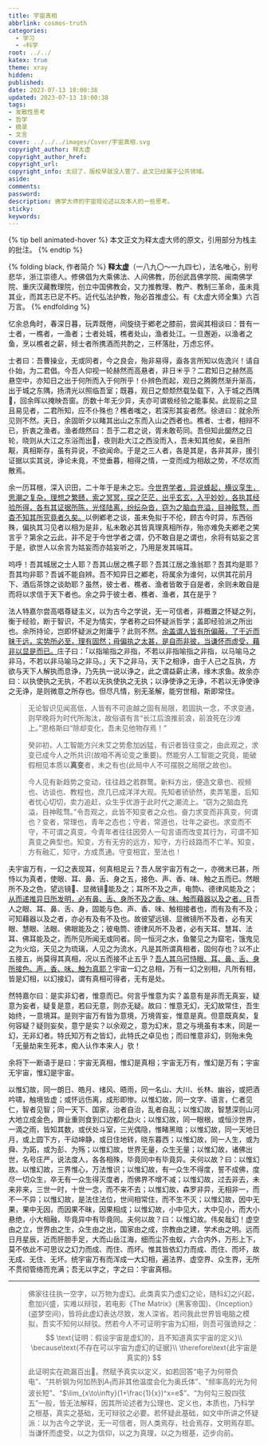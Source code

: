 ```yaml
---
title: 宇宙真相
abbrlink: cosmos-truth
categories:
  - 学习
  - ⚛️科学
root: ../../
katex: true
theme: xray
hidden:
published:
date: 2023-07-13 18:00:38
updated: 2023-07-13 18:00:38
tags:
- 发散性思考
- 哲学
- 摘录
- 文言
cover: ../../../images/Cover/宇宙真相.svg
copyright_author: 释太虚
copyright_author_href:
copyright_url:
copyright_info: 太旧了，版权早就没人管了，此文已经属于公共领域。
aside:
comments:
password:
description: 佛学大师的宇宙观论述以及本人的一些思考。
sticky:
keywords:
---
```

{% tip bell  animated-hover %}
本文正文为释太虚大师的原文，引用部分为栈主的批注。
{% endtip %}

{% folding black, 作者简介 %}
**释太虚**（一八九〇～一九四七），法名唯心，别号悲华，浙江崇德人。修佛倡为大乘佛法、人间佛教，历创武昌佛学院、闽南佛学院、重庆汉藏教理院，创立中国佛教会，又力推教理、教产、教制三革命，虽未竟其业，而其志已足不朽。近代弘法护教，殆必首推虚公。有《太虚大师全集》六百万言。
{% endfolding %}


忆余总角时，春深日暮，玩弄既倦，间旋绕于鄕老之膝前，尝闻其相谈曰：昔有一士者，一樵者，一渔者；士者处城，樵者处山，渔者处江。一旦邂逅，以渔者之鱼，烹以樵者之薪，倾士者所携酒而共酌之，三杯落肚，万虑忘怀。

士者曰：吾曹操业，无或同者，今之良会，殆非易得，盍各言所知以佐逸兴！请自仆始，为二君倡。今吾人仰视一轮赫然而高悬者，非日☀乎？二君知日之赫然高悬空中，亦知日之出于何所而入于何所乎！仆辨色而起，观日之腾腾然渐升渐高，出于城之东隅，扬清光以照临吾室；既暮，观日之颓颓然载坠载下，入于城之西隅🌇，回余晖以掩映吾窗。历数十年无少异，夫亦可谓极经验之能事矣。此现前之显且易见者，二君所知，应不仆殊也？樵者嗤之，若深形其妄者然。徐进曰：就余所见则不然。夫日，余固昕夕以睹其出山之东而入山之西者也。樵者、士者，相辩不已，折衷之渔者。渔者覤然曰：吾于二君之说，胥未敢苟同。吾但知此圞然之日轮，晓则从大江之东浴而出🌅，夜则赴大江之西没而入，吾未知其他矣，亲目所觏，真相斯存，虽有异说，不欲闻命。于是之三人者，各是其是，各非其非，援引证据以实其说，诤论未竟，不觉垂暮，相得之情，一变而成为相敌之势，不尽欢而散焉。


余一历耳根，深入识田，二十年于是未之忘。<u>今世界学者，异说蜂起，横议孪生，思潮之复杂，理想之繁赜，索之冥冥，探之茫茫，出乎玄玄，入乎妙妙，各执其经验所得，各有其证据所陈，光怪陆离，纷纭杂沓，窃为之脑血充溢，目神眩骛，而杳不知其所究竟者久矣。</u>以例鄕老之谈，虽未免拟于不伦，顾古今时异，东西俗殊，偏执其习见者以相为是非，私未敢必其皆真理真相所存，殆亦难免夫鄕老之笑言乎？第余之云此，非不足于今世学者之谓，仍不敢自是之谓也，余将有姑妄之言于是，欲世人以余言为姑妄而亦姑妄听之，乃用是发其端耳。

呜呼！吾其城居之士人耶？吾其山居之樵子耶？吾其江居之渔翁耶？吾其均是耶？吾其均非耶？吾诚不能自辨。吾不知异日之鄕老，将属余为谁何，以供其花前月下、酒后茶馀之谈助耶？虽然，彼士者、樵者、渔者皆敢于自是者，余则未敢自是而将以求信于天下者也。余之异于彼士者、樵者、渔者，其在是乎？

法人特嘉尔尝高唱尊疑主义，以为古今之学说，无一可信者，非概置之怀疑之列，衡于经验，断于智识，不足为情实，学者称之曰怀疑派哲学；盖即经验派之所出也。余所持论，岂即怀疑派之附庸乎？此则不然。<u>余盖谓人皆有所偏蔽，了于近而昧于远，实势所必至，理有固然；毋偏执之太甚，是自而非彼，当谦怀而虚受，藉非以显是而已。</u>庄子曰：「以指喻指之非指，不若以非指喻指之非指，以马喻马之非马，不若以非马喻马之非马。」天下之非马，天下之相诤，由于人己之互执，方欲与天下人解执而息诤，乃先执一说以诤之，此之谓益薪止沸，缘木求鱼。故余亦曰：以执使执之无执，不若以无执使执之无执；以诤使诤之无诤，不若以无诤使诤之无诤，是则微意之所存也。但尽凡情，别无圣解，能穷世相，斯即常住。

>无论智识见闻高低，人皆有不可逾越之固有局限，若固执一念，不求变通，则早晚将为时代所淘汰，故俗语有言“长江后浪推前浪，前浪死在沙滩上。”恩格斯曰“除却变化，吾未见他物存焉！”
>
>癸卯初，人工智能方兴未艾之势愈加凶猛，有识者皆往变之，由此观之，求变已成今人之所共识(故咱不再论变之重要)。然能穷人工智能之究竟，能破假相见本质以**真变**者，未之有也(此局中人不可摆脱之局限之故也)。
> 
>今人见有新趋势之变动，往往趋之若群鹜。新料方出，便造文章也、视频也、访谈也、教程也，庶几已成洋洋大观。先知者骄骄然，卖弄笔墨，后知者忧心切切，卖力追赶，众生乎优游于此时代之潮流上。“窃为之脑血充溢，目神眩骛。”令吾观之，此皆不知变者之众也。奋力求变而非真变，何谓也？变者，常理也，青年之态也；守者，常道也，壮年之姿也。求变而不守，不可谓之真变。今青年者往往因旁人一句言语而改变其行为，可谓不知真变之典型也。知变，方有无穷的远方，知守，方行歧路而不亡羊。知变，方有融汇，知守，方成贯通。守变相宜，至法也！


夫宇宙万有，一幻之表现耳，何真相足云？吾人居宇宙万有之一，亦微末已甚，所恃以为真者，使眼、耳、鼻、舌、身之五，接色、声、香、味、触之五而已。然眼所不及之色，望远镜🔭、显微镜🔬能及之；耳所不及之声，电筒📞、德律风能及之；<u>从而递推异日所发明，必有鼻、舌、身所不及之香、味、触而藉器以及之者。</u>且吾人之眼、耳、鼻、舌、身，固能与色、声、香、味、触相接者也，而有及有不及；可知藉器以及之者，亦必有及有不及也。故彼望远镜、显微镜所不及者，必有天眼、慧眼、法眼、佛眼能及之；彼电筒、德律风所不及者，必有天耳、慧耳、法耳、佛耳能及之，而所见所闻无或同者。同一恒河之水，鱼鳖见之为窟宅，饿鬼见之为火焰，天见之为琉璃，人见之为流水，凡是其所谓真相者，固何存也？以不止五接五，尚莫得其真相，况以五而接不止五乎？<u>吾人其乌可恃眼、耳、鼻、舌、身所接色、声，香、味、触为真耶？</u>宇宙一幻之总相，万有一幻之别相，凡所有相，皆是幻相，以幻接幻，谓有真相可得者，无有是处。

然特嘉尔曰：是实非幻者，惟意而已。何言乎惟意为实？盖意有是非而无真妄，疑意为妄者，疑复是意，若曰无意，则亦无疑。故曰：惟意无幻，无幻故常住，吾生始终，一意境耳。是则宇宙万有皆为意境，万境胥妄，惟意是真。但意既真矣，复何容疑？疑则妄矣，意宁是实？以余观之，意为幻末，意之与境虽有本末，同是一幻，无非幻者。特氏知万有之皆幻，此特氏之卓见也；而曰惟意非幻，则殆未免「无量劫来生死本，痴人认作本来人」欤！

余将下一断语于是曰：宇宙无真相，惟幻是真相；宇宙无万有，惟幻是万有；宇宙无宇宙，惟幻是宇宙。

以惟幻故，同一朗日、皓月、绪风、晤雨，同一名山、大川、长林、幽谷，或把酒吟啸，触境皆虚；或怀远伤离，成形即惨。以惟幻故，同一文字、语言，仁者见仁，智者见智；同一天下、国家，治者自治，乱者自乱；以惟幻故，智慧深则山河大地立成金色，罪业重则食到口边都化勐火；以惟幻故，同一眼根，或恒沙世界，一滴之雨，皆知其数，或伏处斗室，三光偶隐，惟睹黑暗；以惟幻故，同一天地日月，或上圆下方，干动坤静，或日住地转，晓东暮西；以惟幻故，同一人生，或为舜、为跖，或为彭、为殇；以惟幻故，世界无量，众生无量；以惟幻故，诸佛出世，名号庄严，说法度人，各各相殊，毕竟同中有毕竟异。夫何以故？曰：以惟幻故。以惟幻故，三界惟心，万法惟识；以惟幻故，有一众生不得度，誓不成佛，度尽一切众生，卒无有一众生得灭度者，而佛界不增不减；以惟幻故，过去非去，未来非来，三世一时，十世一念，而不来不去；以惟幻故，森罗非异，无相非一，而不一不异；以惟幻故，是法住法位，世间相常住，而不生不灭；以惟幻故，因中无果，果中无因，而因果不昧，因果相成；以惟幻故，小中见大，大中见小，而大小悬绝，小大相融，毕竟异中有毕竟同。夫何以故？曰：以惟幻故。伟矣哉幻！虚空由之立，世界由之生，众生由之出，国家由之成，宗教由之建，学术由之明。远而日月星辰，近而肝胆手足，大而山岳江海，细而尘芥虫蚁，六合内外，万形上下，莫不依此不可思议之幻力而成、而住、而坏。惟其皆依幻力而成、而住、而坏，故无成、无住、无坏。统宇宙万有而浑成一大幻相，遍法界、虚空界、众生界，无所不贯彻管络而充满；吾无以字之，字之曰：宇宙真相。

------
> 佛家往往执一空字，以万物为虚幻。此类真实乃虚幻之论，随科幻之兴起，愈加兴盛，实难以辩驳，若电影《The Matrix》(黑客帝国)、《Inception》(盗梦空间)，皆将此虚幻表达尽致，发人深省。若问我此世界皆电脑之模拟，吾实不知何以辩驳。然若今人不可证明宇宙为幻相，则吾可强诡辩之：
>  $$
> \text{证明：假设宇宙是虚幻的，且不知道真实宇宙的定义}\\ \because\text{不存在可以宇宙为虚幻的证据}\\ \therefore\text{此宇宙是真实的}
> $$
> 此证明实在疏漏百出🐷。然赋予真实以定义，如若回答“电子为何带负电”、“共析钢为何加热到$A_{1}$而非其他温度会化为奥氏体”、“频率高的光为何波长短”、“$\lim_{x\to\infty}(1+\frac{1}{x})^x=e$”、“为何勾三股四弦五”一般，皆无法解释，因其所论述者为公理也、定义也，本质也，乃科学之根基，真实之基础，无可辩驳之必要。若怀疑此基础，如文中所讲之怀疑派：以为古今之学说，无一可信者，则人类焉存，社会焉存，文明焉存耶。当谦怀而虚受，以之为信仰，以之为真理，以之为根基，迈步向前。


